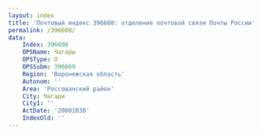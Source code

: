```yaml
---
layout: index
title: 'Почтовый индекс 396608: отделение почтовой связи Почты России'
permalink: /396608/
data:
    Index: 396608
    OPSName: Чагары
    OPSType: О
    OPSSubm: 396669
    Region: 'Воронежская область'
    Autonom: ''
    Area: 'Россошанский район'
    City: Чагари
    City1: ''
    ActDate: '20001030'
    IndexOld: ''
---
```

